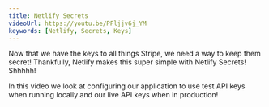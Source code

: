 ```yaml
---
title: Netlify Secrets
videoUrl: https://youtu.be/PFljjv6j_YM
keywords: [Netlify, Secrets, Keys]
---
```


Now that we have the keys to all things Stripe, we need a way to keep them secret! Thankfully, Netlify makes this super simple with Netlify Secrets! Shhhhh!

In this video we look at configuring our application to use test API keys when running locally and our live API keys when in production!
